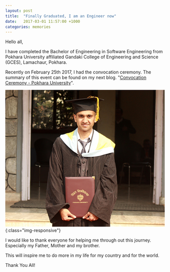 ```yaml
---
layout: post
title:  "Finally Graduated, I am an Engineer now"
date:   2017-03-01 11:57:00 +1000
categories: memories
---
```

Hello all,

I have completed the Bachelor of Engineering in Software Engineering from Pokhara University affiliated Gandaki College of Engineering and Science (GCES), Lamachaur, Pokhara.

Recently on February 25th 2017, I had the convocation ceremony. The summary of this event can be found on my next blog. "<a href="https://sudeepspeaks.wordpress.com/2017/02/26/convocation-ceremony-pokhara-university-2017/">Convocation Ceremony - Pokhara University</a>".

![Sudeep Acharya Graduation](/assets/post-images/2017/sudeep_acharya_graduation_photo1.jpg){:class="img-responsive"}

I would like to thank everyone for helping me through out this journey. Especially my Father, Mother and my brother.

This will inspire me to do more in my life for my country and for the world.

Thank You All!
